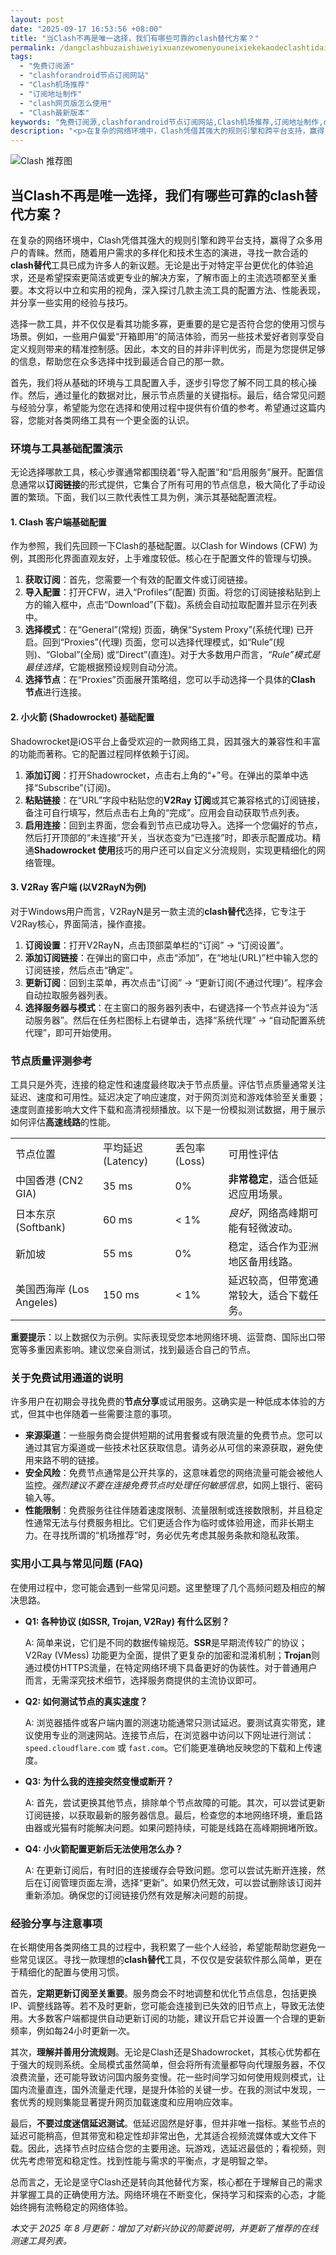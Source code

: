 ```yaml
---
layout: post
date: "2025-09-17 16:53:56 +08:00"
title: "当Clash不再是唯一选择，我们有哪些可靠的clash替代方案？"
permalink: /dangclashbuzaishiweiyixuanzewomenyouneixiekekaodeclashtidaifangan/
tags:
  - "免费订阅源"
  - "clashforandroid节点订阅网站"
  - "Clash机场推荐"
  - "订阅地址制作"
  - "clash网页版怎么使用"
  - "Clash最新版本"
keywords: "免费订阅源,clashforandroid节点订阅网站,Clash机场推荐,订阅地址制作,clash网页版怎么使用,Clash最新版本"
description: "<p>在复杂的网络环境中，Clash凭借其强大的规则引擎和跨平台支持，赢得了众多用户的青睐。然而，随着用户需求的多样化和技术生态的演进，寻找一款合适的<strong>clash替代</strong>工具已成为许多人的新议题。无论是出于对特定平台更优化的体验追求，还是希望探索更简洁或更专业的解决方案，了解市面上的主流选项都至关重要。本文将以中立和实用的视角，深入探讨几款主流工具的配置方法、性能表现，并分享一些实用的经验与技巧。</p>"
---
```


![Clash 推荐图](https://clashjd.github.io/assets/img/clash节点推荐.png)

## 当Clash不再是唯一选择，我们有哪些可靠的clash替代方案？

<p>在复杂的网络环境中，Clash凭借其强大的规则引擎和跨平台支持，赢得了众多用户的青睐。然而，随着用户需求的多样化和技术生态的演进，寻找一款合适的<strong>clash替代</strong>工具已成为许多人的新议题。无论是出于对特定平台更优化的体验追求，还是希望探索更简洁或更专业的解决方案，了解市面上的主流选项都至关重要。本文将以中立和实用的视角，深入探讨几款主流工具的配置方法、性能表现，并分享一些实用的经验与技巧。</p>
<p>选择一款工具，并不仅仅是看其功能多寡，更重要的是它是否符合您的使用习惯与场景。例如，一些用户偏爱“开箱即用”的简洁体验，而另一些技术爱好者则享受自定义规则带来的精准控制感。因此，本文的目的并非评判优劣，而是为您提供足够的信息，帮助您在众多选择中找到最适合自己的那一款。</p>
<p>首先，我们将从基础的环境与工具配置入手，逐步引导您了解不同工具的核心操作。然后，通过量化的数据对比，展示节点质量的关键指标。最后，结合常见问题与经验分享，希望能为您在选择和使用过程中提供有价值的参考。希望通过这篇内容，您能对各类网络工具有一个更全面的认识。</p>
<h3>环境与工具基础配置演示</h3>
<p>无论选择哪款工具，核心步骤通常都围绕着“导入配置”和“启用服务”展开。配置信息通常以<strong>订阅链接</strong>的形式提供，它集合了所有可用的节点信息，极大简化了手动设置的繁琐。下面，我们以三款代表性工具为例，演示其基础配置流程。</p>
<h4>1. Clash 客户端基础配置</h4>
<p>作为参照，我们先回顾一下Clash的基础配置。以Clash for Windows (CFW) 为例，其图形化界面直观友好，上手难度较低。核心在于配置文件的管理与切换。</p>
<ol>
    <li><strong>获取订阅</strong>：首先，您需要一个有效的配置文件或订阅链接。</li>
    <li><strong>导入配置</strong>：打开CFW，进入“Profiles”(配置) 页面。将您的订阅链接粘贴到上方的输入框中，点击“Download”(下载)。系统会自动拉取配置并显示在列表中。</li>
    <li><strong>选择模式</strong>：在“General”(常规) 页面，确保“System Proxy”(系统代理) 已开启。回到“Proxies”(代理) 页面，您可以选择代理模式，如“Rule”(规则)、“Global”(全局) 或“Direct”(直连)。对于大多数用户而言，<em>“Rule”模式是最佳选择</em>，它能根据预设规则自动分流。</li>
    <li><strong>选择节点</strong>：在“Proxies”页面展开策略组，您可以手动选择一个具体的<strong>Clash 节点</strong>进行连接。</li>
</ol>
<h4>2. 小火箭 (Shadowrocket) 基础配置</h4>
<p>Shadowrocket是iOS平台上备受欢迎的一款网络工具，因其强大的兼容性和丰富的功能而著称。它的配置过程同样依赖于订阅。</p>
<ol>
    <li><strong>添加订阅</strong>：打开Shadowrocket，点击右上角的“+”号。在弹出的菜单中选择“Subscribe”(订阅)。</li>
    <li><strong>粘贴链接</strong>：在“URL”字段中粘贴您的<strong>V2Ray 订阅</strong>或其它兼容格式的订阅链接，备注可自行填写，然后点击右上角的“完成”。应用会自动获取节点列表。</li>
    <li><strong>启用连接</strong>：回到主界面，您会看到节点已成功导入。选择一个您偏好的节点，然后打开顶部的“未连接”开关，当状态变为“已连接”时，即表示配置成功。精通<strong>Shadowrocket 使用</strong>技巧的用户还可以自定义分流规则，实现更精细化的网络管理。</li>
</ol>
<h4>3. V2Ray 客户端 (以V2RayN为例)</h4>
<p>对于Windows用户而言，V2RayN是另一款主流的<strong>clash替代</strong>选择，它专注于V2Ray核心，界面简洁，操作直接。</p>
<ol>
    <li><strong>订阅设置</strong>：打开V2RayN，点击顶部菜单栏的“订阅” -> “订阅设置”。</li>
    <li><strong>添加订阅链接</strong>：在弹出的窗口中，点击“添加”，在“地址(URL)”栏中输入您的订阅链接，然后点击“确定”。</li>
    <li><strong>更新订阅</strong>：回到主菜单，再次点击“订阅” -> “更新订阅(不通过代理)”。程序会自动拉取服务器列表。</li>
    <li><strong>选择服务器与模式</strong>：在主窗口的服务器列表中，右键选择一个节点并设为“活动服务器”。然后在任务栏图标上右键单击，选择“系统代理” -> “自动配置系统代理”，即可开始使用。</li>
</ol>
<h3>节点质量评测参考</h3>
<p>工具只是外壳，连接的稳定性和速度最终取决于节点质量。评估节点质量通常关注延迟、速度和可用性。延迟决定了响应速度，对于网页浏览和游戏体验至关重要；速度则直接影响大文件下载和高清视频播放。以下是一份模拟测试数据，用于展示如何评估<strong>高速线路</strong>的性能。</p>
<table>
    <tr>
        <td>节点位置</td>
        <td>平均延迟 (Latency)</td>
        <td>丢包率 (Loss)</td>
        <td>可用性评估</td>
    </tr>
    <tr>
        <td>中国香港 (CN2 GIA)</td>
        <td>35 ms</td>
        <td>0%</td>
        <td><strong>非常稳定</strong>，适合低延迟应用场景。</td>
    </tr>
    <tr>
        <td>日本东京 (Softbank)</td>
        <td>60 ms</td>
        <td>&lt; 1%</td>
        <td><em>良好</em>，网络高峰期可能有轻微波动。</td>
    </tr>
    <tr>
        <td>新加坡</td>
        <td>55 ms</td>
        <td>0%</td>
        <td>稳定，适合作为亚洲地区备用线路。</td>
    </tr>
    <tr>
        <td>美国西海岸 (Los Angeles)</td>
        <td>150 ms</td>
        <td>&lt; 1%</td>
        <td>延迟较高，但带宽通常较大，适合下载任务。</td>
    </tr>
</table>
<p><strong>重要提示</strong>：以上数据仅为示例。实际表现受您本地网络环境、运营商、国际出口带宽等多重因素影响。建议您亲自测试，找到最适合自己的节点。</p>
<h3>关于免费试用通道的说明</h3>
<p>许多用户在初期会寻找免费的<strong>节点分享</strong>或试用服务。这确实是一种低成本体验的方式，但其中也伴随着一些需要注意的事项。</p>
<ul>
    <li><strong>来源渠道</strong>：一些服务商会提供短期的试用套餐或有限流量的免费节点。您可以通过其官方渠道或一些技术社区获取信息。请务必从可信的来源获取，避免使用来路不明的链接。</li>
    <li><strong>安全风险</strong>：免费节点通常是公开共享的，这意味着您的网络流量可能会被他人监控。<em>强烈建议不要在连接免费节点时处理任何敏感信息</em>，如网上银行、密码输入等。</li>
    <li><strong>性能限制</strong>：免费服务往往伴随着速度限制、流量限制或连接数限制，并且稳定性通常无法与付费服务相比。它们更适合作为临时或体验用途，而非长期主力。在寻找所谓的“机场推荐”时，务必优先考虑其服务条款和隐私政策。</li>
</ul>
<h3>实用小工具与常见问题 (FAQ)</h3>
<p>在使用过程中，您可能会遇到一些常见问题。这里整理了几个高频问题及相应的解决思路。</p>
<ul>
    <li>
        <strong>Q1: 各种协议 (如SSR, Trojan, V2Ray) 有什么区别？</strong>
        <p>A: 简单来说，它们是不同的数据传输规范。<strong>SSR</strong>是早期流传较广的协议；V2Ray (VMess) 功能更为全面，提供了更复杂的加密和混淆机制；<strong>Trojan</strong>则通过模仿HTTPS流量，在特定网络环境下具备更好的伪装性。对于普通用户而言，无需深究技术细节，选择服务商提供的主流协议即可。</p>
    </li>
    <li>
        <strong>Q2: 如何测试节点的真实速度？</strong>
        <p>A: 浏览器插件或客户端内置的测速功能通常只测试延迟。要测试真实带宽，建议使用专业的测速网站。连接节点后，在浏览器中访问以下网址进行测试：<code>speed.cloudflare.com</code> 或 <code>fast.com</code>。它们能更准确地反映您的下载和上传速度。</p>
    </li>
    <li>
        <strong>Q3: 为什么我的连接突然变慢或断开？</strong>
        <p>A: 首先，尝试更换其他节点，排除单个节点故障的可能。其次，可以尝试更新订阅链接，以获取最新的服务器信息。最后，检查您的本地网络环境，重启路由器或光猫有时能解决问题。如果问题持续，可能是线路在高峰期拥堵所致。</p>
    </li>
    <li>
        <strong>Q4: <strong>小火箭配置</strong>更新后无法使用怎么办？</strong>
        <p>A: 在更新订阅后，有时旧的连接缓存会导致问题。您可以尝试先断开连接，然后在订阅管理页面左滑，选择“更新”。如果仍然无效，可以尝试删除该订阅并重新添加。确保您的订阅链接仍然有效是解决问题的前提。</p>
    </li>
</ul>
<h3>经验分享与注意事项</h3>
<p>在长期使用各类网络工具的过程中，我积累了一些个人经验，希望能帮助您避免一些常见误区。寻找一款理想的<strong>clash替代</strong>工具，不仅仅是安装软件那么简单，更在于精细化的配置与使用习惯。</p>
<p>首先，<strong>定期更新订阅至关重要</strong>。服务商会不时地调整和优化节点信息，包括更换IP、调整线路等。若不及时更新，您可能会连接到已失效的旧节点上，导致无法使用。大多数客户端都提供自动更新订阅的功能，建议开启它并设置一个合理的更新频率，例如每24小时更新一次。</p>
<p>其次，<strong>理解并善用分流规则</strong>。无论是Clash还是Shadowrocket，其核心优势都在于强大的规则系统。全局模式虽然简单，但会将所有流量都导向代理服务器，不仅浪费流量，还可能导致访问国内服务变慢。花一些时间学习如何使用规则模式，让国内流量直连，国外流量走代理，是提升体验的关键一步。在我的测试中发现，一套优秀的规则集能显著提升网页加载速度和应用响应效率。</p>
<p>最后，<strong>不要过度迷信延迟测试</strong>。低延迟固然是好事，但并非唯一指标。某些节点的延迟可能稍高，但其带宽和稳定性却非常出色，尤其适合视频流媒体或大文件下载。因此，选择节点时应结合您的主要用途。玩游戏，选延迟最低的；看视频，则优先考虑带宽和稳定性。找到性能与需求的平衡点，才是明智之举。</p>
<p>总而言之，无论是坚守Clash还是转向其他替代方案，核心都在于理解自己的需求并掌握工具的正确使用方法。网络环境在不断变化，保持学习和探索的心态，才能始终拥有流畅稳定的网络体验。</p>
<p><em>本文于 2025 年 8 月更新：增加了对新兴协议的简要说明，并更新了推荐的在线测速工具列表。</em></p>
